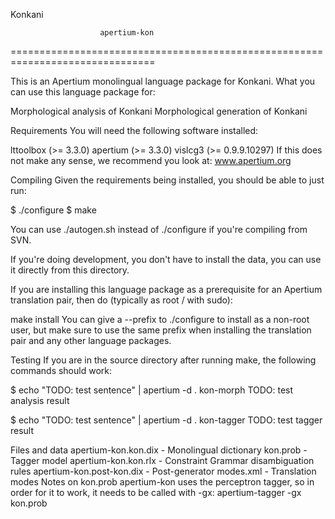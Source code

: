 Konkani

                        apertium-kon
===============================================================================

This is an Apertium monolingual language package for Konkani. What you can use this language package for:

Morphological analysis of Konkani
Morphological generation of Konkani

Requirements
You will need the following software installed:

lttoolbox (>= 3.3.0)
apertium (>= 3.3.0)
vislcg3 (>= 0.9.9.10297)
If this does not make any sense, we recommend you look at: www.apertium.org

Compiling
Given the requirements being installed, you should be able to just run:

$ ./configure $ make

You can use ./autogen.sh instead of ./configure if you're compiling from SVN.

If you're doing development, you don't have to install the data, you can use it directly from this directory.

If you are installing this language package as a prerequisite for an Apertium translation pair, then do (typically as root / with sudo):

make install
You can give a --prefix to ./configure to install as a non-root user, but make sure to use the same prefix when installing the translation pair and any other language packages.

Testing
If you are in the source directory after running make, the following commands should work:

$ echo "TODO: test sentence" | apertium -d . kon-morph TODO: test analysis result

$ echo "TODO: test sentence" | apertium -d . kon-tagger TODO: test tagger result

Files and data
apertium-kon.kon.dix - Monolingual dictionary
kon.prob - Tagger model
apertium-kon.kon.rlx - Constraint Grammar disambiguation rules
apertium-kon.post-kon.dix - Post-generator
modes.xml - Translation modes
Notes on kon.prob
apertium-kon uses the perceptron tagger, so in order for it to work, it needs to be called with -gx: apertium-tagger -gx kon.prob
